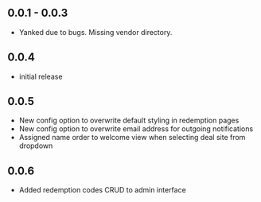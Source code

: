 ## 0.0.1 - 0.0.3
* Yanked due to bugs. Missing vendor directory.

## 0.0.4
* initial release

## 0.0.5
* New config option to overwrite default styling in redemption pages
* New config option to overwrite email address for outgoing notifications
* Assigned name order to welcome view when selecting deal site from dropdown

## 0.0.6
* Added redemption codes CRUD to admin interface